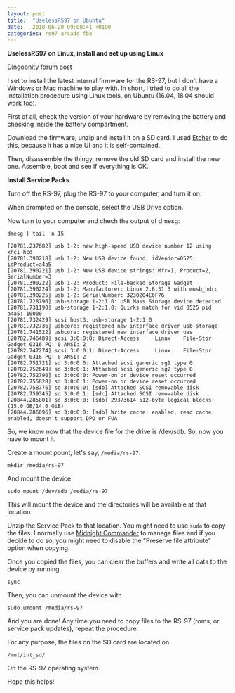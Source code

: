 ```yaml
---
layout: post
title:  "UselessRS97 on Ubuntu"
date:   2018-06-20 09:08:41 +0100
categories: rs97 arcade fba
---
```

**UselessRS97 on Linux, install and set up using Linux**

[Dingoonity forum post][dingoonity]

I set to install the latest internal firmware for the RS-97, but I don't have a Windows or Mac machine to play with. In short, I tried to do all the installation procedure using Linux tools, on Ubuntu (16.04, 18.04 should work too).

First of all, check the version of your hardware by removing the battery and checking inside the battery compartment.

Download the firmware, unzip and install it on a SD card. I used [Etcher][etcher] to do this, because it has a nice UI and it is self-contained.

Then, disassemble the thingy, remove the old SD card and install the new one. Assemble, boot and see if everything is OK.

**Install Service Packs**

Turn off the RS-97, plug the RS-97 to your computer, and turn it on.

When prompted on the console, select the USB Drive option. 

Now turn to your computer and chech the output of dmesg:

``dmesg | tail -n 15``

```
[20781.237682] usb 1-2: new high-speed USB device number 12 using xhci_hcd
[20781.390218] usb 1-2: New USB device found, idVendor=0525, idProduct=a4a5
[20781.390221] usb 1-2: New USB device strings: Mfr=1, Product=2, SerialNumber=3
[20781.390222] usb 1-2: Product: File-backed Storage Gadget
[20781.390224] usb 1-2: Manufacturer: Linux 2.6.31.3 with musb_hdrc
[20781.390225] usb 1-2: SerialNumber: 3230204E6F76
[20781.728796] usb-storage 1-2:1.0: USB Mass Storage device detected
[20781.731190] usb-storage 1-2:1.0: Quirks match for vid 0525 pid a4a5: 10000
[20781.732429] scsi host3: usb-storage 1-2:1.0
[20781.732736] usbcore: registered new interface driver usb-storage
[20781.741522] usbcore: registered new interface driver uas
[20782.746489] scsi 3:0:0:0: Direct-Access     Linux    File-Stor Gadget 0316 PQ: 0 ANSI: 2
[20782.747274] scsi 3:0:0:1: Direct-Access     Linux    File-Stor Gadget 0316 PQ: 0 ANSI: 2
[20782.751721] sd 3:0:0:0: Attached scsi generic sg1 type 0
[20782.752649] sd 3:0:0:1: Attached scsi generic sg2 type 0
[20782.752790] sd 3:0:0:0: Power-on or device reset occurred
[20782.755828] sd 3:0:0:1: Power-on or device reset occurred
[20782.758776] sd 3:0:0:0: [sdb] Attached SCSI removable disk
[20782.759345] sd 3:0:0:1: [sdc] Attached SCSI removable disk
[20844.285801] sd 3:0:0:0: [sdb] 29373614 512-byte logical blocks: (15.0 GB/14.0 GiB)
[20844.286696] sd 3:0:0:0: [sdb] Write cache: enabled, read cache: enabled, doesn't support DPO or FUA

```

So, we know now that the device file for the drive is /dev/sdb. So, now you have to mount it.

Create a mount pount, let's say, ``/media/rs-97``:

``mkdir /media/rs-97``

And mount the device

``sudo mount /dev/sdb /media/rs-97``

This will mount the device and the directories will be available at that location.

Unzip the Service Pack to that location. You might need to use ``sudo`` to copy the files. I normally use [Midnight Commander][mc] to manage files and if you decide to do so, you might need to disable the "Preserve file attribute" option when copying.

Once you copied the files, you can clear the buffers and write all data to the device by running

``sync``

Then, you can unmount the device with

``sudo umount /media/rs-97``

And you are done! Any time you need to copy files to the RS-97 (roms, or service pack updates), repeat the procedure.

For any purpose, the files on the SD card are located on 

``/mnt/int_sd/``

On the RS-97 operating system.

Hope this helps!

[dingoonity]: https://boards.dingoonity.org/ingenic-jz4760-devices/uselessrs97-internal-firmware-for-revision-2-1/
[etcher]: https://etcher.io/
[mc]: https://midnight-commander.org/
